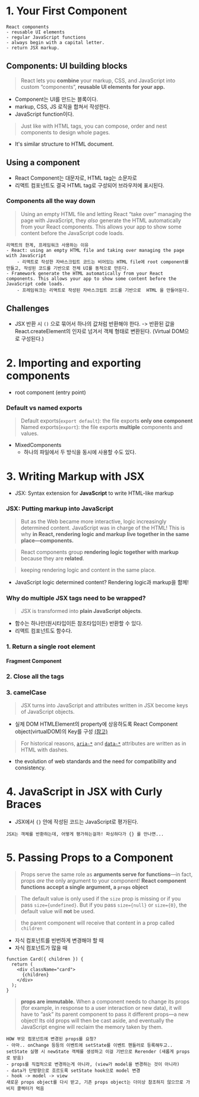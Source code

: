 # 1. Your First Component

```
React components 
- reusable UI elements
- regular JavaScript functions
- always begin with a capital letter.
- return JSX markup.
```

## Components: UI building blocks

> React lets you **combine** your markup, CSS, and JavaScript into custom “components”, **reusable UI elements for your app.**

- Component는 UI를 만드는 블록이다.
- markup, CSS, JS 로직을 합쳐서 작성한다.
- JavaScript function이다.

> Just like with HTML tags, you can compose, order and nest components to design whole pages.

- It's similar structure to HTML document.

## Using a component

- React Component는 대문자로, HTML tag는 소문자로
- 리액트 컴포넌트도 결국 HTML tag로 구성되어 브라우저에 표시된다.

### Components all the way down

> Using an empty HTML file and letting React “take over” managing the page with JavaScript, they _also_ generate the HTML automatically from your React components. This allows your app to show some content before the JavaScript code loads.

```
리액트의 한계, 프레임워크 사용하는 이유
- React: using an empty HTML file and taking over managing the page with JavaScript
	- 리액트로 작성한 자바스크립트 코드는 비어있는 HTML file에 root component를 만들고, 작성된 코드를 기반으로 전체 UI를 동적으로 만든다.
- Framework generate the HTML automatically from your React components. This allows your app to show some content before the JavaScript code loads.
	- 프레임워크는 리액트로 작성된 자바스크립트 코드를 기반으로  HTML 을 만들어둔다.
```

## Challenges

- JSX 반환 시 `()` 으로 묶어서 하나의 값처럼 반환해야 한다. -> 반환된 값을 React.createElement의 인자로 넘겨서 객체 형태로 변환된다. (Virtual DOM으로 구성된다.)

# 2. Importing and exporting components

- root component (entry point)

### Default vs named exports 

> Default exports(`export default`): the file exports **only one component**
> Named exports(`export`): the file exports **multiple** components and values.

- MixedComponents
	- 하나의 파일에서 두 방식을 동시에 사용할 수도 있다.

# 3. Writing Markup with JSX

- JSX: Syntax extension for **JavaScript** to write HTML-like markup

### JSX: Putting markup into JavaScript 

> But as the Web became more interactive, logic increasingly determined content. JavaScript was in charge of the HTML! This is why **in React, rendering logic and markup live together in the same place—components.**

> React components group **rendering logic together with markup** because they are **related**. 

> keeping rendering logic and content in the same place.

 - JavaScript logic determined content? Rendering logic과 markup을 함께!

### Why do multiple JSX tags need to be wrapped?

> JSX is transformed into **plain JavaScript objects**.

- 함수는 하나만(원시타입이든 참조타입이든) 반환할 수 있다.
- 리액트 컴포넌트도 함수다.

### 1. Return a single root element 

#### Fragment Component

### 2. Close all the tags 
### 3. camelCase

> JSX turns into JavaScript and attributes written in JSX become keys of JavaScript objects.

- 실제 DOM HTMLElement의 property에 상응하도록 React Component object(virtualDOM)의 Key를 구성 [(참고)](https://react.dev/reference/react-dom/components/common)

> For historical reasons, [`aria-*`](https://developer.mozilla.org/docs/Web/Accessibility/ARIA) and [`data-*`](https://developer.mozilla.org/docs/Learn/HTML/Howto/Use_data_attributes) attributes are written as in HTML with dashes.

- the evolution of web standards and the need for compatibility and consistency.

# 4. JavaScript in JSX with Curly Braces

- JSX에서 `{}` 안에 작성된 코드는 JavaScript로 평가된다. 

```
JSX는 객체를 반환하는데, 어떻게 평가하는걸까! 파싱하다가 {} 를 만나면...
```

# 5. Passing Props to a Component

> Props serve the same role as **arguments serve for functions**—in fact, props _are_ the only argument to your component! **React component functions accept a single argument, a `props` object**

> The default value is only used if the `size` prop is missing or if you pass `size={undefined}`. But if you pass `size={null}` or `size={0}`, the default value will **not** be used.

> the parent component will receive that content in a prop called `children`

- 자식 컴포넌트를 빈번하게 변경해야 할 때
- 자식 컴포넌트가 많을 때

```
function Card({ children }) {
  return (
    <div className="card">
      {children}
    </div>
  );
}
```

> **props are immutable.** 
> When a component needs to change its props (for example, in response to a user interaction or new data), it will have to “ask” its parent component to pass it different props—a new object!
> Its old props will then be cast aside, and eventually the JavaScript engine will reclaim the memory taken by them.

```
HOW 부모 컴포넌트에 변경된 props를 요청?
- 아마.. onChange 등등의 이벤트에 setState를 이벤트 핸들러로 등록해두고.. setState 실행 시 newState 객체를 생성하고 이걸 기반으로 Rerender (새롭게 props로 받음)
- props를 직접적으로 변경하는게 아니라, (view가 model을 변경하는 것이 아니라)
- data가 단방향으로 흐르도록 setState hook으로 model 변경
- hook -> model -> view
새로운 props object를 다시 받고, 기존 props object는 더이상 참조하지 않으므로 가비지 콜렉터가 먹음
```
